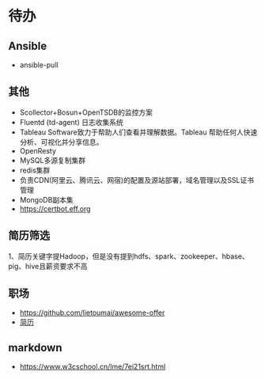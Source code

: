 # 待办
## Ansible
- ansible-pull
## 其他
- Scollector+Bosun+OpenTSDB的监控方案
- Fluentd (td-agent) 日志收集系统
- Tableau Software致力于帮助人们查看并理解数据。Tableau 帮助任何人快速分析、可视化并分享信息。
- OpenResty
- MySQL多源复制集群
- redis集群
- 负责CDN(阿里云、腾讯云、网宿)的配置及源站部署，域名管理以及SSL证书管理
- MongoDB副本集
- https://certbot.eff.org

## 简历筛选
1、简历关键字提Hadoop，但是没有提到hdfs、spark、zookeeper、hbase、pig、hive且薪资要求不高

## 职场
- https://github.com/lietoumai/awesome-offer
- [简历](http://cv.ftqq.com/?fr=github#)

## markdown
- https://www.w3cschool.cn/lme/7ei21srt.html
